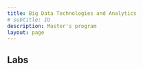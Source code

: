 ```yaml
---
title: Big Data Technologies and Analytics
# subtitle: IU
description: Master's program
layout: page
---
```



## Labs

<!-- ### [Lab 1 - Installing HDP Sandbox](html/common/Lab 1 - Installing HDP Sandbox.html) -->
